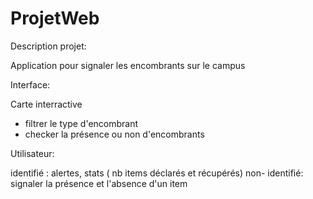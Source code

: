 # ProjetWeb

Description projet:

Application pour signaler les encombrants sur le campus

Interface:

Carte interractive
 - filtrer le type d'encombrant
 - checker la présence ou non d'encombrants

Utilisateur: 

identifié : alertes, stats ( nb items déclarés et récupérés) 
non- identifié: signaler la présence et l'absence d'un item

